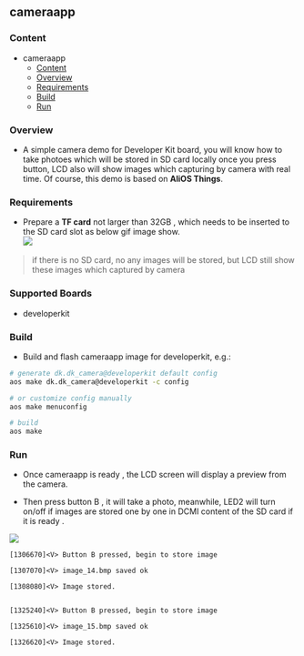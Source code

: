## cameraapp

### Content
- cameraapp
    - [Content](#content)
    - [Overview](#overview)
    - [Requirements](#requirements)
    - [Build](#build)
    - [Run](#run)

### Overview

* A simple camera demo for Developer Kit board, you will know how to take photoes which will be stored in SD card locally once you press button, 
LCD also will show images which capturing by camera with real time. Of course, this demo is based on **AliOS Things**.

### Requirements

* Prepare a **TF card** not larger than 32GB , which needs to be inserted to the SD card slot as below gif image show.    
![](https://img.alicdn.com/tfs/TB1dLMvhVzqK1RjSZSgXXcpAVXa-240-240.gif)

> if there is no SD card, no any images will be stored, but LCD still show these images which captured by camera 

### Supported Boards

- developerkit

### Build

* Build and flash cameraapp image for developerkit, e.g.:  

```sh
# generate dk.dk_camera@developerkit default config
aos make dk.dk_camera@developerkit -c config

# or customize config manually
aos make menuconfig

# build
aos make
```

### Run

* Once cameraapp is ready , the LCD screen will display a preview from the camera.

* Then press button B , it will take a photo, meanwhile, LED2 will turn on/off if images are stored one by one in DCMI content of the SD card if it is ready .

![](https://img.alicdn.com/tfs/TB1j4A1j3HqK1RjSZFkXXX.WFXa-649-775.png)

```
[1306670]<V> Button B pressed, begin to store image

[1307070]<V> image_14.bmp saved ok

[1308080]<V> Image stored.


[1325240]<V> Button B pressed, begin to store image

[1325610]<V> image_15.bmp saved ok

[1326620]<V> Image stored.
```